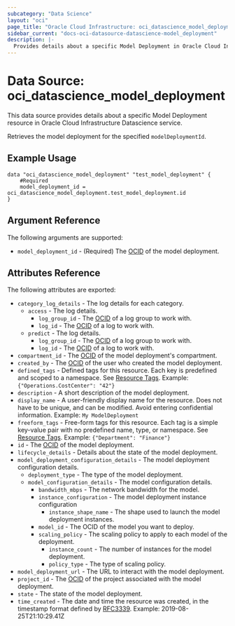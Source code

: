 ```yaml
---
subcategory: "Data Science"
layout: "oci"
page_title: "Oracle Cloud Infrastructure: oci_datascience_model_deployment"
sidebar_current: "docs-oci-datasource-datascience-model_deployment"
description: |-
  Provides details about a specific Model Deployment in Oracle Cloud Infrastructure Data Science service
---
```


# Data Source: oci_datascience_model_deployment
This data source provides details about a specific Model Deployment resource in Oracle Cloud Infrastructure Datascience service.

Retrieves the model deployment for the specified `modelDeploymentId`.

## Example Usage

```hcl
data "oci_datascience_model_deployment" "test_model_deployment" {
	#Required
	model_deployment_id = oci_datascience_model_deployment.test_model_deployment.id
}
```

## Argument Reference

The following arguments are supported:

* `model_deployment_id` - (Required) The [OCID](https://docs.cloud.oracle.com/iaas/Content/General/Concepts/identifiers.htm) of the model deployment.


## Attributes Reference

The following attributes are exported:

* `category_log_details` - The log details for each category.
	* `access` - The log details.
		* `log_group_id` - The [OCID](https://docs.cloud.oracle.com/iaas/Content/General/Concepts/identifiers.htm) of a log group to work with.
		* `log_id` - The [OCID](https://docs.cloud.oracle.com/iaas/Content/General/Concepts/identifiers.htm) of a log to work with.
	* `predict` - The log details.
		* `log_group_id` - The [OCID](https://docs.cloud.oracle.com/iaas/Content/General/Concepts/identifiers.htm) of a log group to work with.
		* `log_id` - The [OCID](https://docs.cloud.oracle.com/iaas/Content/General/Concepts/identifiers.htm) of a log to work with.
* `compartment_id` - The [OCID](https://docs.cloud.oracle.com/iaas/Content/General/Concepts/identifiers.htm) of the model deployment's compartment.
* `created_by` - The [OCID](https://docs.cloud.oracle.com/iaas/Content/General/Concepts/identifiers.htm) of the user who created the model deployment.
* `defined_tags` - Defined tags for this resource. Each key is predefined and scoped to a namespace. See [Resource Tags](https://docs.cloud.oracle.com/iaas/Content/General/Concepts/resourcetags.htm). Example: `{"Operations.CostCenter": "42"}` 
* `description` - A short description of the model deployment.
* `display_name` - A user-friendly display name for the resource. Does not have to be unique, and can be modified. Avoid entering confidential information. Example: `My ModelDeployment` 
* `freeform_tags` - Free-form tags for this resource. Each tag is a simple key-value pair with no predefined name, type, or namespace. See [Resource Tags](https://docs.cloud.oracle.com/iaas/Content/General/Concepts/resourcetags.htm). Example: `{"Department": "Finance"}` 
* `id` - The [OCID](https://docs.cloud.oracle.com/iaas/Content/General/Concepts/identifiers.htm) of the model deployment.
* `lifecycle_details` - Details about the state of the model deployment.
* `model_deployment_configuration_details` - The model deployment configuration details.
	* `deployment_type` - The type of the model deployment.
	* `model_configuration_details` - The model configuration details.
		* `bandwidth_mbps` - The network bandwidth for the model.
		* `instance_configuration` - The model deployment instance configuration
			* `instance_shape_name` - The shape used to launch the model deployment instances.
		* `model_id` - The OCID of the model you want to deploy.
		* `scaling_policy` - The scaling policy to apply to each model of the deployment.
			* `instance_count` - The number of instances for the model deployment.
			* `policy_type` - The type of scaling policy.
* `model_deployment_url` - The URL to interact with the model deployment.
* `project_id` - The [OCID](https://docs.cloud.oracle.com/iaas/Content/General/Concepts/identifiers.htm) of the project associated with the model deployment.
* `state` - The state of the model deployment.
* `time_created` - The date and time the resource was created, in the timestamp format defined by [RFC3339](https://tools.ietf.org/html/rfc3339). Example: 2019-08-25T21:10:29.41Z 

